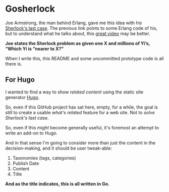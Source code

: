 Gosherlock
==========

Joe Armstrong, the man behind Erlang, gave me this idea with his [Sherlock's last case](https://github.com/joearms/sherlock). The previous link points to some Erlang code of his, but to understand what he talks about, this [great video](https://www.youtube.com/watch?v=hh4tmDB9iQI)  may be better. 

**Joe states the Sherlock problem as given one X and millions of Yi’s, “Which Yi is “nearer to X?”**

When I write this, this README and some uncommitted prototype code is all there is.

## For Hugo
I wanted to find a way to show _related content_ using the static site generator [Hugo](http://gohugo.io).

So, even if this GitHub project has sat here, empty, for a while, the goal is still to create a usable _what's related_ feature for a web site. Not to _solve Sherlock's last case._

So, even if this _might_ become generally useful, it's foremost an attempt to write an add-on to Hugo.

And in that sense I'm going to consider more than just the content in the decision-making, and it should be user tweak-able:

1. Taxonomies (tags, categories)
2. Publish Date
3. Content
4. Title

**And as the title indicates, this is all written in Go.**
